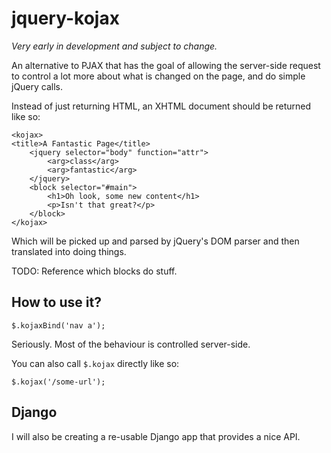 jquery-kojax
============

*Very early in development and subject to change.*

An alternative to PJAX that has the goal of allowing the server-side request
to control a lot more about what is changed on the page, and do simple jQuery
calls.

Instead of just returning HTML, an XHTML document should be returned like so:

    <kojax>
    <title>A Fantastic Page</title>
        <jquery selector="body" function="attr">
            <arg>class</arg>
            <arg>fantastic</arg>
        </jquery>
        <block selector="#main">
            <h1>Oh look, some new content</h1>
            <p>Isn't that great?</p>
        </block>
    </kojax>

Which will be picked up and parsed by jQuery's DOM parser and then translated
into doing things.

TODO: Reference which blocks do stuff.


How to use it?
--------------

    $.kojaxBind('nav a');

Seriously. Most of the behaviour is controlled server-side.

You can also call `$.kojax` directly like so:

    $.kojax('/some-url');


Django
------

I will also be creating a re-usable Django app that provides a nice API.
